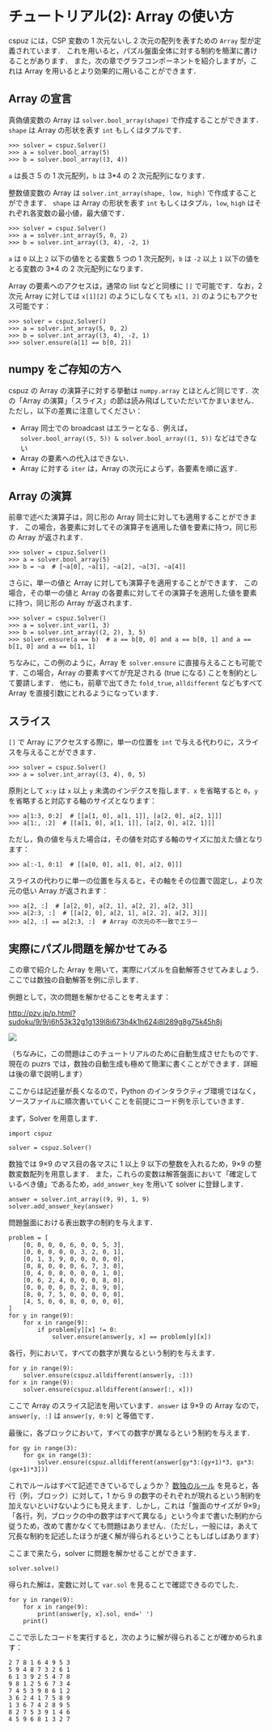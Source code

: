 # チュートリアル(2): Array の使い方

cspuz には，CSP 変数の 1 次元ないし 2 次元の配列を表すための `Array` 型が定義されています．
これを用いると，パズル盤面全体に対する制約を簡潔に書けることがあります．
また，次の章でグラフコンポーネントを紹介しますが，これは Array を用いるとより効果的に用いることができます．

## Array の宣言

真偽値変数の Array は `solver.bool_array(shape)` で作成することができます．
`shape` は Array の形状を表す `int` もしくはタプルです．

```
>>> solver = cspuz.Solver()
>>> a = solver.bool_array(5)
>>> b = solver.bool_array((3, 4))
```

`a` は長さ 5 の 1 次元配列，`b` は 3*4 の 2 次元配列になります．

整数値変数の Array は `solver.int_array(shape, low, high)` で作成することができます．
`shape` は Array の形状を表す `int` もしくはタプル，`low`, `high` はそれぞれ各変数の最小値，最大値です．

```
>>> solver = cspuz.Solver()
>>> a = solver.int_array(5, 0, 2)
>>> b = solver.int_array((3, 4), -2, 1)
```

`a` は `0` 以上 `2` 以下の値をとる変数 5 つの 1 次元配列，`b` は `-2` 以上 `1` 以下の値をとる変数の 3*4 の 2 次元配列になります．

Array の要素へのアクセスは，通常の list などと同様に `[]` で可能です．なお，2 次元 Array に対しては `x[1][2]` のようにしなくても `x[1, 2]` のようにもアクセス可能です：
```
>>> solver = cspuz.Solver()
>>> a = solver.int_array(5, 0, 2)
>>> b = solver.int_array((3, 4), -2, 1)
>>> solver.ensure(a[1] == b[0, 2])
```

## numpy をご存知の方へ

cspuz の Array の演算子に対する挙動は `numpy.array` とほとんど同じです．次の「Array の演算」「スライス」の節は読み飛ばしていただいてかまいません．
ただし，以下の差異に注意してください：

- Array 同士での broadcast はエラーとなる．例えば，`solver.bool_array((5, 5)) & solver.bool_array((1, 5))` などはできない
- Array の要素への代入はできない．
- Array に対する `iter` は，Array の次元によらず，各要素を順に返す．

## Array の演算

前章で述べた演算子は，同じ形の Array 同士に対しても適用することができます．
この場合，各要素に対してその演算子を適用した値を要素に持つ，同じ形の Array が返されます．

```
>>> solver = cspuz.Solver()
>>> a = solver.bool_array(5)
>>> b = ~a  # [~a[0], ~a[1], ~a[2], ~a[3], ~a[4]]
```

さらに，単一の値と Array に対しても演算子を適用することができます．
この場合，その単一の値と Array の各要素に対してその演算子を適用した値を要素に持つ，同じ形の Array が返されます．

```
>>> solver = cspuz.Solver()
>>> a = solver.int_var(1, 3)
>>> b = solver.int_array((2, 2), 3, 5)
>>> solver.ensure(a == b)  # a == b[0, 0] and a == b[0, 1] and a == b[1, 0] and a == b[1, 1]
```

ちなみに，この例のように，Array を `solver.ensure` に直接与えることも可能です．この場合，Array の要素すべてが充足される (true になる) ことを制約として要請します．
他にも，前章で出てきた `fold_true`, `alldifferent` などもすべて Array を直接引数にとれるようになっています．

## スライス

`[]` で Array にアクセスする際に，単一の位置を `int` で与える代わりに，スライスを与えることができます．

```
>>> solver = cspuz.Solver()
>>> a = solver.int_array((3, 4), 0, 5)
```

原則として `x:y` は `x` 以上 `y` 未満のインデクスを指します．`x` を省略すると `0`，`y` を省略すると対応する軸のサイズとなります：
```
>>> a[1:3, 0:2]  # [[a[1, 0], a[1, 1]], [a[2, 0], a[2, 1]]]
>>> a[1:, :2]  # [[a[1, 0], a[1, 1]], [a[2, 0], a[2, 1]]]
```

ただし，負の値を与えた場合は，その値を対応する軸のサイズに加えた値となります：
```
>>> a[:-1, 0:1]  # [[a[0, 0], a[1, 0], a[2, 0]]]
```

スライスの代わりに単一の位置を与えると，その軸をその位置で固定し，より次元の低い Array が返されます：
```
>>> a[2, :]  # [a[2, 0], a[2, 1], a[2, 2], a[2, 3]]
>>> a[2:3, :]  # [[a[2, 0], a[2, 1], a[2, 2], a[2, 3]]]
>>> a[2, :] == a[2:3, :]  # Array の次元の不一致でエラー
```

## 実際にパズル問題を解かせてみる

この章で紹介した Array を用いて，実際にパズルを自動解答させてみましょう．
ここでは数独の自動解答を例に示します．

例題として，次の問題を解かせることを考えます：

http://pzv.jp/p.html?sudoku/9/9/j6h53k32g1g139l8i673h4k1h624i8l289g8g75k45h8j

![](sudoku.png)

（ちなみに，この問題はこのチュートリアルのために自動生成させたものです．現在の puzrs では，数独の自動生成も極めて簡潔に書くことができます．詳細は後の章で説明します）

ここからは記述量が長くなるので，Python のインタラクティブ環境ではなく，ソースファイルに順次書いていくことを前提にコード例を示していきます．

まず，Solver を用意します．

```
import cspuz

solver = cspuz.Solver()
```

数独では 9×9 のマス目の各マスに 1 以上 9 以下の整数を入れるため，9×9 の整数変数配列を用意します．
また，これらの変数は解答盤面において「確定しているべき値」であるため，`add_answer_key` を用いて solver に登録します．

```
answer = solver.int_array((9, 9), 1, 9)
solver.add_answer_key(answer)
```

問題盤面における表出数字の制約を与えます．

```
problem = [
    [0, 0, 0, 0, 6, 0, 0, 5, 3],
    [0, 0, 0, 0, 0, 3, 2, 0, 1],
    [0, 1, 3, 9, 0, 0, 0, 0, 0],
    [0, 8, 0, 0, 0, 6, 7, 3, 0],
    [0, 4, 0, 0, 0, 0, 0, 1, 0],
    [0, 6, 2, 4, 0, 0, 0, 8, 0],
    [0, 0, 0, 0, 0, 2, 8, 9, 0],
    [8, 0, 7, 5, 0, 0, 0, 0, 0],
    [4, 5, 0, 0, 8, 0, 0, 0, 0],
]
for y in range(9):
    for x in range(9):
        if problem[y][x] != 0:
            solver.ensure(answer[y, x] == problem[y][x])
```

各行，列において，すべての数字が異なるという制約を与えます．

```
for y in range(9):
    solver.ensure(cspuz.alldifferent(answer[y, :]))
for x in range(9):
    solver.ensure(cspuz.alldifferent(answer[:, x]))
```

ここで Array のスライス記法を用いています．`answer` は 9×9 の Array なので，`answer[y, :]` は `answer[y, 0:9]` と等価です．

最後に，各ブロックにおいて，すべての数字が異なるという制約を与えます．

```
for gy in range(3):
    for gx in range(3):
        solver.ensure(cspuz.alldifferent(answer[gy*3:(gy+1)*3, gx*3:(gx+1)*3]))
```

これでルールはすべて記述できているでしょうか？
[数独のルール](https://www.nikoli.co.jp/ja/iphone/sd_tutorial/) を見ると，各行（列，ブロック）に対して，1 から 9 の数字のそれぞれが現れるという制約を加えないといけないようにも見えます．しかし，これは「盤面のサイズが 9×9」「各行，列，ブロックの中の数字はすべて異なる」という今まで書いた制約から従うため，改めて書かなくても問題はありません．（ただし，一般には，あえて冗長な制約を記述したほうが速く解が得られるということもしばしばあります）


ここまで来たら，solver に問題を解かせることができます．
```
solver.solve()
```

得られた解は，変数に対して `var.sol` を見ることで確認できるのでした．
```
for y in range(9):
    for x in range(9):
        print(answer[y, x].sol, end=' ')
    print()
```

ここで示したコードを実行すると，次のように解が得られることが確かめられます：

```
2 7 8 1 6 4 9 5 3
5 9 4 8 7 3 2 6 1
6 1 3 9 2 5 4 7 8
9 8 1 2 5 6 7 3 4
7 4 5 3 9 8 6 1 2
3 6 2 4 1 7 5 8 9
1 3 6 7 4 2 8 9 5
8 2 7 5 3 9 1 4 6
4 5 9 6 8 1 3 2 7
```
